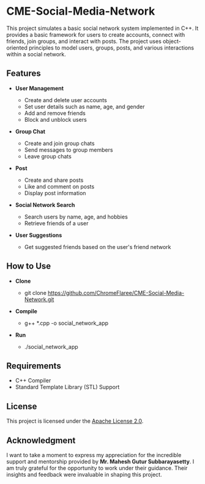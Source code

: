 # CME-Social-Media-Network

This project simulates a basic social network system implemented in C++. It provides a basic framework for users to create accounts, connect with friends, join groups, and interact with posts. The project uses object-oriented principles to model users, groups, posts, and various interactions within a social network.

## Features

- **User Management**
  - Create and delete user accounts
  - Set user details such as name, age, and gender
  - Add and remove friends
  - Block and unblock users
 
- **Group Chat**
  - Create and join group chats
  - Send messages to group members
  - Leave group chats
 
- **Post**
  - Create and share posts
  - Like and comment on posts
  - Display post information

- **Social Network Search**
  - Search users by name, age, and hobbies
  - Retrieve friends of a user

- **User Suggestions**
  - Get suggested friends based on the user's friend network

## How to Use

- **Clone**
  - git clone https://github.com/ChromeFlaree/CME-Social-Media-Network.git

- **Compile**
  - g++ *.cpp -o social_network_app

- **Run**
  - ./social_network_app

## Requirements

- C++ Compiler
- Standard Template Library (STL) Support

## License

This project is licensed under the [Apache License 2.0](LICENSE).

## Acknowledgment

I want to take a moment to express my appreciation for the incredible support and mentorship provided by **Mr. Mahesh Gutur Subbarayasetty**. I am truly grateful for the opportunity to work under their guidance. Their insights and feedback were invaluable in shaping this project.
